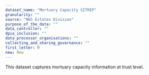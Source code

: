 ```yaml
---
dataset_name: "Mortuary Capacity SITREP"
granularity: ""
source: "NHS Estates Division"
purpose_of_the_data: ""
data_controller: ""
dpia_inclusion: ""
data_processor_organisations: ""
collecting_and_sharing_governance: ""
first_letter: M
new: New
---
```

This dataset captures mortuary capacity information at trust level.